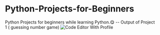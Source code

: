 # Python-Projects-for-Beginners
Python Projects for beginners while learning Python.😋
-- Output of Project 1 ( guessing number game)
![Code Editor With Profile](https://github.com/Mohamed0789/Python-Projects-for-Beginners/assets/60931627/840a11de-d07d-4807-9891-b46ec0303938)
